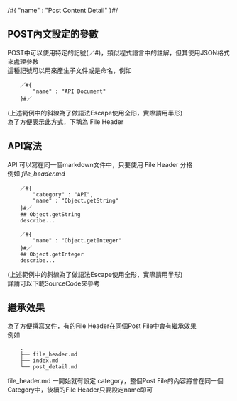 /#{
	"name" : "Post Content Detail"
}#/
## POST內文設定的參數

POST中可以使用特定的記號(／#)，類似程式語言中的註解，但其使用JSON格式來處理參數  
這種記號可以用來產生子文件或是命名，例如

		／#{
			"name" : "API Document"
		}#／

(上述範例中的斜線為了做語法Escape使用全形，實際請用半形)  
為了方便表示此方式，下稱為 File Header  


## API寫法

API 可以寫在同一個markdown文件中，只要使用 File Header 分格  
例如 *file_header.md*

		／#{
			"category" : "API",
			"name" : "Object.getString"
		}#／
		## Object.getString
		describe...

		／#{
			"name" : "Object.getInteger"
		}#／
		## Object.getInteger
		describe...



(上述範例中的斜線為了做語法Escape使用全形，實際請用半形)  
詳請可以下載SourceCode來參考

## 繼承效果
為了方便撰寫文件，有的File Header在同個Post File中會有繼承效果  
例如

		.
		├── file_header.md
		├── index.md
		└── post_detail.md

file_header.md 一開始就有設定 category，整個Post File的內容將會在同一個Category中，後續的File Header只要設定name即可





